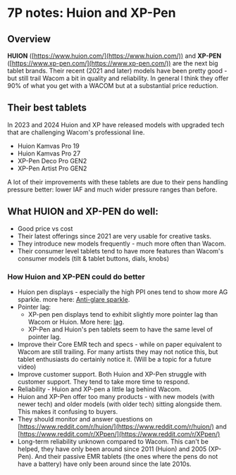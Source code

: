 # 7P notes: Huion and XP-Pen

## Overview

**HUION** ([https://www.huion.com/](https://www.huion.com/)) and **XP-PEN** ([https://www.xp-pen.com/](https://www.xp-pen.com/)) are the next big tablet brands. Their recent (2021 and later) models have been pretty good - but still trail Wacom a bit in quality and reliability. In general I think they offer 90% of what you get with a WACOM but at a substantial price reduction.&#x20;

## Their best tablets

In 2023 and 2024 Huion and XP have released models with upgraded tech that are challenging Wacom's professional line.&#x20;

* Huion Kamvas Pro 19
* Huion Kamvas Pro 27
* XP-Pen Deco Pro GEN2
* XP-Pen Artist Pro GEN2

A lot of their improvements with these tablets are due to their pens handling pressure better: lower IAF and much wider pressure ranges than before.

## What HUION and XP-PEN do well:

* Good price vs cost
* Their latest offerings since 2021 are very usable for creative tasks.
* They introduce new models frequently - much more often than Wacom.
* Their consumer level tablets tend to have more features than Wacom's consumer models (tilt &  tablet buttons, dials, knobs)

### How Huion and XP-PEN could do better

* Huion pen displays - especially the high PPI ones tend to show more AG sparkle. more here: [Anti-glare sparkle](../guides/pen-displays/anti-glare-sparkle.md).
* Pointer lag:
  * XP-pen pen displays tend to exhibit slightly more pointer lag than Wacom or Huion. More here: [lag](../core-features/lag.md).&#x20;
  * XP-Pen and Huion's pen tablets seem to have the same level of pointer lag.&#x20;
* Improve their Core EMR tech and specs - while on paper equivalent to Wacom are still trailing. For many artists they may not notice this, but tablet enthusiasts do certainly notice it. (Will be a topic for a future video)
* Improve customer support. Both Huion and XP-Pen struggle with customer support. They tend to take more time to respond.&#x20;
* Reliability - Huion and XP-pen a little lag behind Wacom. &#x20;
* Huion and XP-Pen  offer too many products - with new models (with newer tech) and older models (with older tech) sitting alongside them. This makes it confusing to buyers.
* They should monitor and answer questions on [https://www.reddit.com/r/huion/](https://www.reddit.com/r/huion/) and [https://www.reddit.com/r/XPpen/](https://www.reddit.com/r/XPpen/) &#x20;
* Long-term reliability unknown compared to Wacom. This can't be helped, they have only been around since 2011 (Huion) and 2005 (XP-Pen). And their passive EMR tablets (the ones where the pens do not have a battery) have only been around since the late 2010s.

